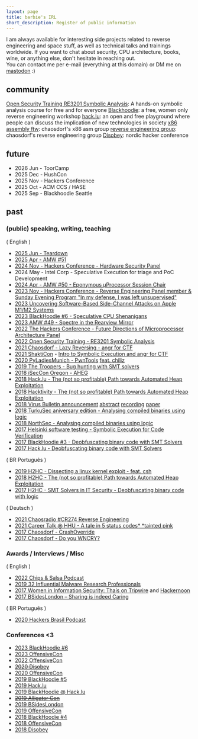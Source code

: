 ```yaml
---
layout: page
title: barbie's IRL
short_description: Register of public information
---
```


I am always available for interesting side projects related to reverse engineering and space stuff, as well as technical talks and trainings worldwide. 
If you want to chat about security, CPU architecture, books, wine, or anything else, don't hesitate in reaching out.  
You can contact me per e-mail (everything at this domain) or DM me on [mastodon](https://chaos.social/@barbie) :) 

## community

[Open Security Training RE3201 Symbolic Analysis](https://p.ost2.fyi/courses/course-v1:OpenSecurityTraining2+RE3201_symexec+2021_V1/about): A hands-on symbolic analysis course for free and for everyone
[Blackhoodie](https://www.blackhoodie.re): a free, women only reverse engineering workshop
[hack.lu](https://2019.hack.lu/): an open and free playground where people can discuss the implication of new technologies in society
[x86 assembly ftw](https://wiki.chaosdorf.de/Assembly_x86): chaosdorf's x86 asm group
[reverse engineering group](https://wiki.chaosdorf.de/52455645525345): chaosdorf's reverse engineering group
[Disobey](https://disobey.fi): nordic hacker conference

## future

* 2026 Jun - ToorCamp
* 2025 Dec - HushCon
* 2025 Nov - Hackers Conference
* 2025 Oct - ACM CCS / HASE
* 2025 Sep - Blackhoodie Seattle
## past

### (public) speaking, writing, teaching

( English )

* [2025 Jun - Teardown](https://www.crowdsupply.com/events/2025/6/19/blackhoodie-hardware-hacking-workshop)
* [2025 Apr - AMW #51](https://amw.org/registration-now-open-for-2025-please-read/)
* [2024 Nov - Hackers Conference - Hardware Security Panel](https://www.hackersconference.org/about.html)
* 2024 May - Intel Corp - Speculative Execution for triage and PoC Development
* [2024 Apr - AMW #50 - Eponymous μProcessor Session Chair](https://amw.org/wp-content/uploads/2024/10/prog24_updated.pdf)
* [2023 Nov - Hackers Conference - Reverse Engineering Panel member & Sunday Evening Program "In my defense, I was left unsupervised"](https://www.hackersconference.org/about.html)
* [2023 Uncovering Software-Based Side-Channel Attacks on Apple M1/M2 Systems](https://arxiv.org/pdf/2306.16391.pdf)
* [2023 BlackHoodie #6 - Speculative CPU Shenanigans](https://blackhoodie.re/Seattle/)
* [2023 AMW #49 - Spectre in the Rearview Mirror](https://amw.org/wp-content/uploads/2023/05/prog23edit2.pdf)
* [2022 The Hackers Conference - Future Directions of Microprocessor Architecture Panel](https://www.hackersconference.org/about.html)
* [2022 Open Security Training - RE3201 Symbolic Analysis](https://p.ost2.fyi/courses/course-v1:OpenSecurityTraining2+RE3201_symexec+2021_V1/about)
* [2021 Chaosdorf - Lazy Reversing - angr for CTF](https://chaosdorf.de/2021/03/symbolic-execution-with-angr-workshop-am-24-maerz/)
* [2021 ShaktiCon](https://shakticon.com/trainings) - [Intro to Symbolic Execution and angr for CTF](https://keybase.pub/barbieauglend/2021_03_Shakti/2021_03_Lazy_Reversing_ShaktiCon.pdf)
* [2020 PyLadiesMunich - PwnTools](https://chaosdorf.de/~barbieauglend/PyLadies_pwntools_final.pdf) [feat. chiliz](https://twitter.com/chiliz16)
* [2019 The Troopers - Bug hunting with SMT solvers](https://insinuator.net/2019/03/binaries-shellcoding-bug-hunting-rop-gadgets-and-more-at-blackhoodietr19/)
* [2018 iSecCon Oregon - AHEG](https://docs.google.com/presentation/d/1QD0xa1OGqpIb1RCos_AAk-nTAwA3hog9aYe9HGaR1ro/edit?usp=sharing)
* [2018 Hack.lu - The (not so profitable) Path towards Automated Heap Exploitation](https://www.youtube.com/watch?v=tSjzXyV5AEs&feature=youtu.be)
* [2018 Hacktivity - The (not so profitable) Path towards Automated Heap Exploitation](https://www.chaosdorf.de/~barbieauglend/AHEG_final.pdf)
* [2018 Virus Bulletin announcement](https://www.virusbulletin.com/blog/2018/04/broad-and-international-vb2018-programme-announced/) [abstract](https://www.virusbulletin.com/conference/vb2018/abstracts/analysing-compiled-binaries-using-logic) [recording](https://www.youtube.com/watch?v=C5Gy_-DFmFs)  [paper](https://chaosdorf.de/~barbieauglend/Analysing-compiled-binaries-using-logic.pdf)
* [2018 TurkuSec aniversary edition - Analysing compiled binaries using logic](https://youtu.be/HPAdRZTtynw)
* [2018 NorthSec - Analysing compiled binaries using logic](https://www.youtube.com/watch?v=Zps-nz0f3qE)
* [2017 Helsinki software testing - Symbolic Execution for Code Verification](https://www.meetup.com/helsinki-software-testing/events/249934455/)
* [2017 BlackHoodie #3 - Deobfuscating binary code with SMT Solvers](https://www.blackhoodie.re/archive/)
* [2017 Hack.lu - Deobfuscating binary code with SMT Solvers](https://youtu.be/cyr_4_rN4pY )

( BR Português )

* [2019 H2HC - Dissecting a linux kernel exploit -  feat. csh](https://www.chaosdorf.de/~barbieauglend/H2HC_Linux_Kernel_Exploitation.pdf)
* [2018 H2HC - The (not so profitable) Path towards Automated Heap Exploitation](https://bit.ly/barbieauglend18)
* [2017 H2HC - SMT Solvers in IT Security - Deobfuscating binary code with logic](https://youtu.be/bQBM_YGPjaE)

( Deutsch )

* [2021 Chaosradio #CR274 Reverse Engineering](https://chaosradio.de/cr274-reverse-engineering)
* [2021 Career Talk @ HHU - A tale in 5 status codes\* \*tainted pink](https://keybase.pub/barbieauglend/2021_05_Career_talk.pdf)
* [2017 Chaosdorf - CrashOverride](https://wiki.chaosdorf.de/Freitagsfoo/2017-10-13)
* [2017 Chaosdorf - Do you WNCRY?](https://wiki.chaosdorf.de/Freitagsfoo/2017-05-19) 

### Awards / Interviews / Misc

( English )

* [2022 Chips & Salsa Podcast](https://youtu.be/K1SgC1pWkjc)
* [2019 32 Influential Malware Research Professionals](https://chaosdorf.de/~barbieauglend/32_Malware_Research_Professionals_cz3lys.pdf)
* [2017 Women in Information Security: Thaís on Tripwire](https://www.tripwire.com/state-of-security/off-topic/women-information-security-thais/) and [Hackernoon](https://hackernoon.com/women-in-information-security-tha%C3%ADs-9c407bc60c3d)
* [2017 BSidesLondon – Sharing is indeed Caring](http://blog.deepsec.net/bsideslondon-2017-sharing-indeed-caring/)

( BR Português )

* [2020 Hackers Brasil Podcast](https://podcasters.spotify.com/pod/show/hackersbrasil/episodes/Episdio-13---Thais-Moreira-Barbie-ell06q)

### Conferences <3

* [2023 BlackHoodie #6](https://blackhoodie.re/Seattle/)
* [2023 OffensiveCon](https://www.offensivecon.org/speakers/2023/)
* [2022 OffensiveCon](https://www.offensivecon.org/speakers/2022/)
* ~~[2020 Disobey](https://disobey.fi/2020/)~~
* [2020 OffensiveCon](https://www.offensivecon.org/speakers/2020)
* [2019 BlackHoodie #5](https://www.fhstp.ac.at/de/newsroom/news/black-hoodie-zurueck-an-der-fh-st-poelten)
* [2019 Hack.lu](https://2019.hack.lu/)
* [2019 BlackHoodie @ Hack.lu](https://www.blackhoodie.re/Blackhoodie_HackLu_19/)
* ~~[2019 Alligator Con](https://www.alligatorcon.eu/)~~
* [2019 BSidesLondon](https://www.securitybsides.org.uk/#bsideslondon-1)
* [2019 OffensiveCon](https://www.offensivecon.org/speakers/2019/)
* [2018 BlackHoodie #4](https://www.blackhoodie.re/Blackhoodie18/)
* [2018 OffensiveCon](https://www.offensivecon.org/speakers/2018/)
* [2018 Disobey](http://2018.disobey.fi/)
